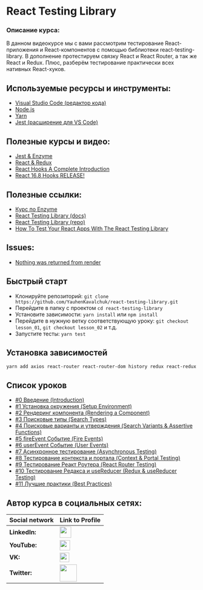 # React Testing Library

### Описание курса:
В данном видеокурсе мы с вами рассмотрим тестирование React-приложения и React-компонентов с помощью библиотеки react-testing-library. В дополнение протестируем связку React и React Router, а так же React и Redux. Плюс, разберём тестирование практически всех нативных React-хуков.

## Используемые ресурсы и инструменты:
- [Visual Studio Code (редактор кода)](https://code.visualstudio.com)
- [Node.js](https://nodejs.org/en/)
- [Yarn](https://yarnpkg.com)
- [Jest (расширение для VS Code)](https://marketplace.visualstudio.com/items?itemName=Orta.vscode-jest)

## Полезные курсы и видео:
- [Jest & Enzyme](https://www.youtube.com/playlist?list=PLNkWIWHIRwMFPcbK0AJVBYyNveXmMZhMS)
- [React & Redux](https://www.youtube.com/playlist?list=PLNkWIWHIRwME_Gv2vlWAR6TfeSXylYfw4)
- [React Hooks A Complete Introduction](https://youtu.be/X6j7Y7tp3_c)
- [React 16.8 Hooks RELEASE!](https://youtu.be/19EmLE2mZ1Q)

## Полезные ссылки:
- [Курс по Enzyme](https://www.youtube.com/playlist?list=PLNkWIWHIRwMFPcbK0AJVBYyNveXmMZhMS)
- [React Testing Library (docs)](https://testing-library.com)
- [React Testing Library (repo)](https://github.com/testing-library/react-testing-library)
- [How To Test Your React Apps With The React Testing Library](https://www.smashingmagazine.com/2020/07/react-apps-testing-library/)

## Issues:
- [Nothing was returned from render](https://github.com/testing-library/react-testing-library/issues/663)

## Быстрый старт
- Клонируйте репозиторий: `git clone https://github.com/YauhenKavalchuk/react-testing-library.git`
- Перейдите в папку с проектом `cd react-testing-library`
- Установите зависимости: `yarn install` или `npm install`
- Перейдите в нужную ветку соответствующую уроку: `git checkout lesson_01`, `git checkout lesson_02` и т.д.
- Запустите тесты: `yarn test`

## Установка зависимостей
`yarn add axios react-router react-router-dom history redux react-redux`

## Список уроков
- [#0 Введение (Introduction)](https://youtu.be/v4pycbXkP1Y)
- [#1 Установка окружения (Setup Environment)](https://youtu.be/aUgcf6p1Ep4)
- [#2 Рендеринг компонента (Rendering a Component)](https://youtu.be/yNi7hmfX0Iw)
- [#3 Поисковые типы (Search Types)](https://youtu.be/6ZtHq7SAp1Q)
- [#4 Поисковые варианты и утверждения (Search Variants & Assertive Functions)](https://youtu.be/R_x5citvlL4)
- [#5 fireEvent Событие (Fire Events)](https://youtu.be/7fD24m3rsKw)
- [#6 userEvent Событие (User Events)](https://youtu.be/3YrxcAXkUKQ)
- [#7 Асинхронное тестирование (Asynchronous Testing)](https://youtu.be/9ztPFFqsPPA)
- [#8 Тестирование контекста и портала (Context & Portal Testing)](https://youtu.be/APkWo-na450)
- [#9 Тестирование Реакт Роутера (React Router Testing)](https://youtu.be/TMRgI4_djCY)
- [#10 Тестирование Редакса и useReducer (Redux & useReducer Testing)](https://youtu.be/L-Wf-u7ZSBU)
- [#11 Лучшие практики (Best Practices)](https://youtu.be/RyR6jM7pp4g)

## Автор курса в социальных сетях:
Social network | Link to Profile
-----|-----
**LinkedIn:** | [<img src="https://upload.wikimedia.org/wikipedia/commons/thumb/e/e9/Linkedin_icon.svg/1200px-Linkedin_icon.svg.png" height="30" />](http://www.linkedin.com/in/YauhenKavalchuk)
**YouTube:** | [<img src="https://upload.wikimedia.org/wikipedia/commons/thumb/e/e1/Logo_of_YouTube_%282015-2017%29.svg/1280px-Logo_of_YouTube_%282015-2017%29.svg.png" height="27" />](https://youtube.com/c/YauhenKavalchuk)
**VK:** | [<img src="http://pngimg.com/uploads/vkontakte/vkontakte_PNG27.png" height="25" />](http://vk.com/YauhenKavalchuk)
**Twitter:** | [<img src="http://www.stickpng.com/assets/images/580b57fcd9996e24bc43c53e.png" height="45" />](https://twitter.com/YauhenKavalchuk)

